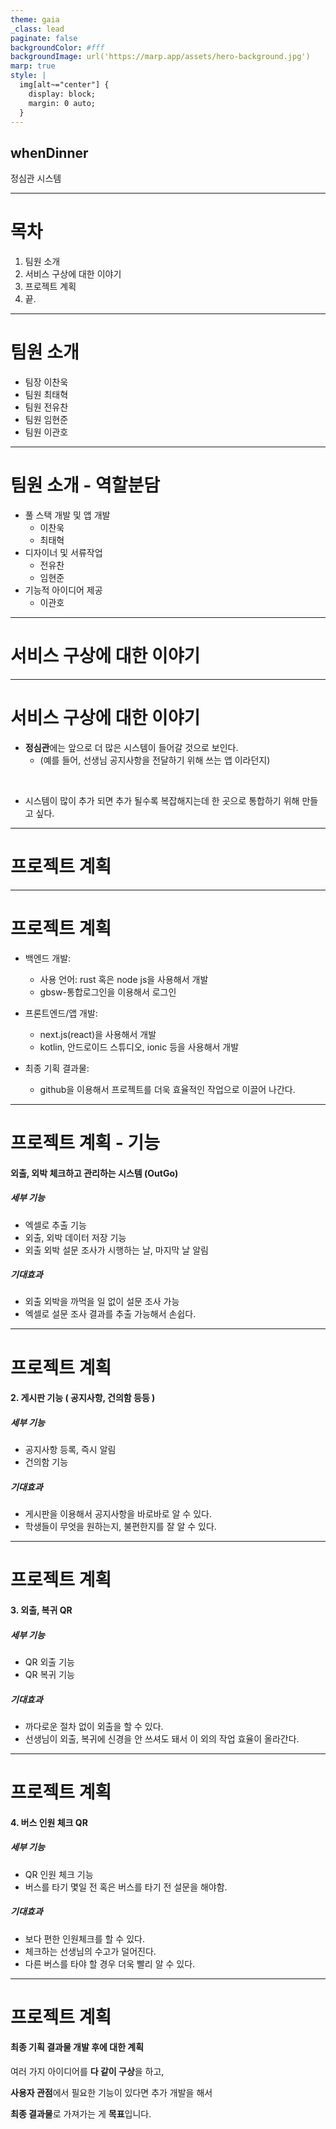 ```yaml
---
theme: gaia
_class: lead
paginate: false
backgroundColor: #fff
backgroundImage: url('https://marp.app/assets/hero-background.jpg')
marp: true
style: |
  img[alt~="center"] {
    display: block;
    margin: 0 auto;
  }
---
```


## whenDinner

정심관 시스템

---

# 목차
1. 팀원 소개
2. 서비스 구상에 대한 이야기
3. 프로젝트 계획
4. 끝.
---

# 팀원 소개

* 팀장 이찬욱
* 팀원 최태혁
* 팀원 전유찬
* 팀원 임현준
* 팀원 이관호
---
# 팀원 소개 - 역할분담

* 풀 스택 개발 및 앱 개발
  - 이찬욱 
  - 최태혁 
* 디자이너 및 서류작업
  - 전유찬
  - 임현준
* 기능적 아이디어 제공
  - 이관호 

---
# 서비스 구상에 대한 이야기

---
# 서비스 구상에 대한 이야기
* **정심관**에는 앞으로 더 많은 시스템이 들어갈 것으로 보인다.
  - (예를 들어, 선생님 공지사항을 전달하기 위해 쓰는 앱 이라던지)

<br/>

* 시스템이 많이 추가 되면 추가 될수록 복잡해지는데 
  한 곳으로 통합하기 위해 만들고 싶다.
---

# 프로젝트 계획

---
# 프로젝트 계획
- 백엔드 개발: 
  - 사용 언어: rust 혹은 node js을 사용해서 개발
  - gbsw-통합로그인을 이용해서 로그인

- 프론트엔드/앱 개발: 
  - next.js(react)을 사용해서 개발
  - kotlin, 안드로이드 스튜디오, ionic 등을 사용해서 개발

- 최종 기획 결과물:  
  - github을 이용해서 프로젝트를 더욱 효율적인 작업으로 이끌어 나간다.

---

# 프로젝트 계획 - 기능

#### 외출, 외박 체크하고 관리하는 시스템 (OutGo)

##### 세부 기능
- 엑셀로 추출 기능
- 외출, 외박 데이터 저장 기능
- 외출 외박 설문 조사가 시행하는 날, 마지막 날 알림
##### 기대효과
- 외출 외박을 까먹을 일 없이 설문 조사 가능
- 엑셀로 설문 조사 결과를 추출 가능해서 손쉽다.
---

# 프로젝트 계획

#### 2. 게시판 기능 ( 공지사항, 건의함 등등 )

##### 세부 기능
- 공지사항 등록, 즉시 알림
- 건의함 기능

##### 기대효과
- 게시판을 이용해서 공지사항을 바로바로 알 수 있다.
- 학생들이 무엇을 원하는지, 불편한지를 잘 알 수 있다.
---

# 프로젝트 계획

#### 3. 외출, 복귀 QR

##### 세부 기능
- QR 외출 기능
- QR 복귀 기능

##### 기대효과
- 까다로운 절차 없이 외출을 할 수 있다.
- 선생님이 외출, 복귀에 신경을 안 쓰셔도 돼서 이 외의 작업 효율이 올라간다.

---
# 프로젝트 계획

#### 4. 버스 인원 체크 QR

##### 세부 기능
- QR 인원 체크 기능
- 버스를 타기 몇일 전 혹은 버스를 타기 전 설문을 해야함.

##### 기대효과
- 보다 편한 인원체크를 할 수 있다.
- 체크하는 선생님의 수고가 덜어진다.
- 다른 버스를 타야 할 경우 더욱 빨리 알 수 있다.

---
# 프로젝트 계획

#### 최종 기획 결과물 개발 후에 대한 계획

여러 가지 아이디어를 **다 같이 구상**을 하고,

**사용자 관점**에서 필요한 기능이 있다면 추가 개발을 해서

**최종 결과물**로 가져가는 게 **목표**입니다.
